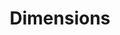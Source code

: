 ---
bigquery: https://console.cloud.google.com/bigquery?p=covid-19-dimensions-ai&page=table&d=data&t=publications
contributors: Digital Science, https://www.digital-science.com/
cost: Free for personal, non-commercial use.
description: Dimensions contains more than 100 million publications, ranging from
  articles published in scholarly journals, books and book chapters, to preprints
  and conference proceedings. All publications are contextualized with linked data
  sets, funding, publications, patents, clinical trials, and policy documents. You
  can also view associated categories, funders, institutions, and researcher profiles.
documentation: https://docs.dimensions.ai/bigquery/index.html
last_edit: Mon, 04 Apr 2022 19:04:00 GMT
location: https://www.dimensions.ai/products/free/
maintained_by: Digital Science, https://www.digital-science.com/
schema_fields: '[''funder_org_acronyms'', ''patent_ids'', ''citations'', ''research_org_state_codes'',
  ''funder_org_state_codes'', ''clinical_trial_ids'', ''start_date'', ''publication_ids'',
  ''category_for'', ''category_icrp_ct'', ''associated_publication_id'', ''wikipedia_url'',
  ''volume'', ''research_org_cities'', ''investigators'', ''embargo_date'', ''repository_id'',
  ''issue'', ''category_hra'', ''ipcr'', ''status'', ''supporting_grant_ids'', ''research_orgs'',
  ''mesh_terms'', ''priority_year'', ''funding_currency'', ''pmid'', ''registry'',
  ''assignee_orgs'', ''inventor_names'', ''category_uoa'', ''journal'', ''category_hrcs_hc'',
  ''current_assignee'', ''original_title'', ''original_assignee_orgs'', ''editors'',
  ''phase'', ''filing_status'', ''associated_grant_ids'', ''granted_year'', ''funder_countries'',
  ''acronyms'', ''assignee_countries'', ''resulting_publication_ids'', ''original_assignee'',
  ''current_assignee_countries'', ''funding_aud'', ''conditions'', ''links'', ''category_hrcs_rac'',
  ''funder_org_cities'', ''interventions'', ''doi'', ''gender'', ''original_assignee_countries'',
  ''book_series_title'', ''publication_date'', ''metrics'', ''relationships'', ''mesh_headings'',
  ''concepts'', ''funder_orgs'', ''established'', ''reference_ids'', ''publisher'',
  ''category_bra'', ''family_count'', ''types'', ''parent_id'', ''description'', ''granted_date'',
  ''email_address'', ''kind'', ''funding_amount'', ''acknowledgements'', ''authors'',
  ''resulting_publication_doi'', ''associated_publication_pmid'', ''address'', ''foa_number'',
  ''grant_number'', ''jurisdiction'', ''date_modified'', ''altmetrics'', ''category_icrp_cso'',
  ''funder_org_countries'', ''associated_publication_arxiv_id'', ''organisation_details'',
  ''category_rcdc'', ''book_title'', ''research_org_city_names'', ''id'', ''family_members_ids'',
  ''funding_cad'', ''funding_jpy'', ''date_normal'', ''active_years'', ''publication_year'',
  ''linkout'', ''type'', ''brief_title'', ''eisbn'', ''pages'', ''end_date'', ''funder_org'',
  ''open_access_categories_v2'', ''legal_events'', ''application_number'', ''research_org_country_names'',
  ''proceedings_title'', ''citation_string'', ''expiration_date'', ''filing_year'',
  ''funding_details'', ''aliases'', ''legal_status'', ''cited_by_ids'', ''category_sdg'',
  ''research_org_state_names'', ''date_imported_gbq'', ''repository_url'', ''associated_publication_doi'',
  ''funding_usd'', ''funding_gbp'', ''date'', ''date_inserted'', ''isbn'', ''repository_name'',
  ''start_year'', ''title'', ''cpc'', ''family_id'', ''date_online'', ''researcher_ids'',
  ''journal_lists'', ''expiration_year'', ''created_date'', ''conference'', ''categories'',
  ''license'', ''funding_chf'', ''filing_date'', ''language'', ''arxiv_id'', ''citations_count'',
  ''date_print'', ''pmcid'', ''acronym'', ''priority_date'', ''subtitles'', ''year'',
  ''original_abstract'', ''current_assignee_orgs'', ''end_year'', ''external_ids'',
  ''labels'', ''funding_cny'', ''abstract'', ''source_id'', ''funding_eur'', ''open_access_categories'',
  ''funding_nzd'', ''name'', ''research_org_countries'']'
shortname: dimensions
tags:
- scholarly literature
- patents
- funding
- clinical trials
- academic profiles
terms_of_use: 'Use of both the Dimensions COVID-19 dataset and full Dimensions dataset
  are subject to the Dimensions Terms of use: https://www.dimensions.ai/policies-terms-legal '
title: Dimensions
uuid: dcff88bd-fe6b-4fdb-8159-809bf9d7bc1c
---